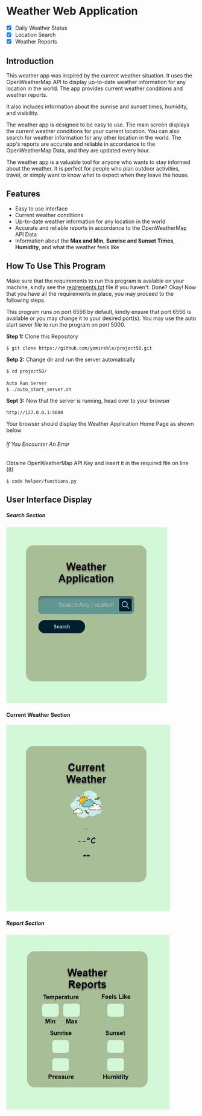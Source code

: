 # Weather Web Application
- [x] Daily Weather Status
- [x] Location Search
- [x] Weather Reports

## Introduction
This weather app was inspired by the current weather situation. It uses the OpenWeatherMap API to display up-to-date weather information for any location in the world. The app provides current weather conditions and weather reports. 

It also includes information about the sunrise and sunset times, humidity, and visibility.

The weather app is designed to be easy to use. The main screen displays the current weather conditions for your current
location. You can also search for weather information for any other location in the world. The app's reports are
accurate and reliable in accordance to the OpenWeatherMap Data, and they are updated every hour.

The weather app is a valuable tool for anyone who wants to stay informed about the weather. It is perfect for people who plan outdoor activities, travel, or simply want to know what to expect when they leave the house.

## Features
* Easy to use interface
* Current weather conditions
* Up-to-date weather information for any location in the world
* Accurate and reliable reports in accordance to the OpenWeatherMap API Data
* Information about the **Max and Min**, **Sunrise and Sunset Times**, **Humidity**, and what the weather feels like

## How To Use This Program
Make sure that the requirements to run this program is avalable on your machine, kindly see the
[reqirements.txt](https://github.com/YemiReble/project50/blob/master/requirments.txt) file if you haven't.
Done? Okay! Now that you have all the requirements in place, you may proceed to the following steps.

This program runs on port 6556 by default, kindly ensure that port 6556 is available or you may change it to your desired port(s). You may use the auto start sever file to run the program on port 5000.

**Step 1:** Clone this Repository
```Bash
$ git clone https://github.com/yemireble/project50.git
```

**Setp 2:** Change dir and run the server automatically 
```
$ cd project50/

Auto Run Server
$ ./auto_start_server.sh
```
**Sept 3:** Now that the server is running, head over to your browser
```
http://127.0.0.1:5000
```
Your browser should display the Weather Application Home Page as shown below
###### If You Encounter An Error
Obtaine OpenWeatherMap API Key and insert it in the required file on line (8)
```
$ code helper/functions.py
```

## User Interface Display
##### Search Section
![The Search Area](https://github.com/YemiReble/project50/blob/main/static/img/Search_Area.JPG)

#### Current Weather Section
![Current Weater](https://github.com/YemiReble/project50/blob/main/static/img/Current_weather_display.JPG)

##### Report Section
![Report Section](https://github.com/YemiReble/project50/blob/main/static/img/Weather_Reports.JPG)

